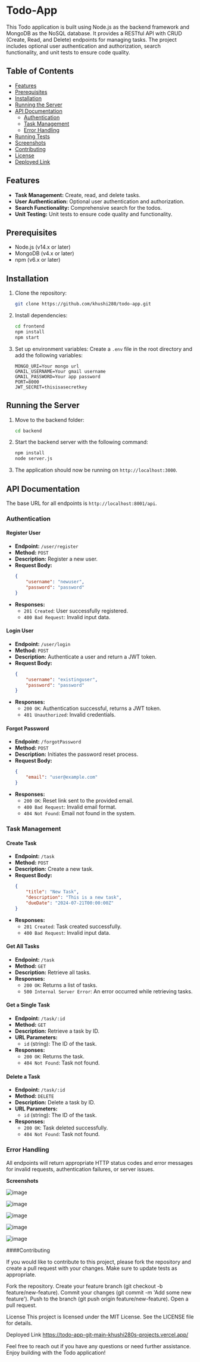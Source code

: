 # Todo-App 

This Todo application is built using Node.js as the backend framework and MongoDB as the NoSQL database. It provides a RESTful API with CRUD (Create, Read, and Delete) endpoints for managing tasks. The project includes optional user authentication and authorization, search functionality, and unit tests to ensure code quality.

## Table of Contents

- [Features](#features)
- [Prerequisites](#prerequisites)
- [Installation](#installation)
- [Running the Server](#running-the-server)
- [API Documentation](#api-documentation)
  - [Authentication](#authentication)
  - [Task Management](#task-management)
  - [Error Handling](#error-handling)
- [Running Tests](#running-tests)
- [Screenshots](#screenshots)
- [Contributing](#contributing)
- [License](#license)
- [Deployed Link](#deployed-link)

## Features

- **Task Management:** Create, read, and delete tasks.
- **User Authentication:** Optional user authentication and authorization.
- **Search Functionality:** Comprehensive search for the todos.
- **Unit Testing:** Unit tests to ensure code quality and functionality.

## Prerequisites

- Node.js (v14.x or later)
- MongoDB (v4.x or later)
- npm (v6.x or later)

## Installation

1. Clone the repository:
    ```sh
    git clone https://github.com/khushi280/todo-app.git
    ```

2. Install dependencies:
    ```sh
    cd frontend
    npm install
    npm start
    ```

3. Set up environment variables:
    Create a `.env` file in the root directory and add the following variables:
    ```env
    MONGO_URI=Your mongo url
    GMAIL_USERNAME=Your gmail username
    GMAIL_PASSWORD=Your app password
    PORT=8000
    JWT_SECRET=thisisasecretkey
    ```

## Running the Server

1. Move to the backend folder:
    ```sh
    cd backend
    ```

2. Start the backend server with the following command:
    ```sh
    npm install
    node server.js
    ```

3. The application should now be running on `http://localhost:3000`.
   


## API Documentation

The base URL for all endpoints is `http://localhost:8001/api`.

### Authentication

#### Register User

- **Endpoint:** `/user/register`
- **Method:** `POST`
- **Description:** Register a new user.
- **Request Body:**
    ```json
    {
        "username": "newuser",
        "password": "password"
    }
    ```
- **Responses:**
  - `201 Created`: User successfully registered.
  - `400 Bad Request`: Invalid input data.

#### Login User

- **Endpoint:** `/user/login`
- **Method:** `POST`
- **Description:** Authenticate a user and return a JWT token.
- **Request Body:**
    ```json
    {
        "username": "existinguser",
        "password": "password"
    }
    ```
- **Responses:**
  - `200 OK`: Authentication successful, returns a JWT token.
  - `401 Unauthorized`: Invalid credentials.

#### Forgot Password

- **Endpoint:** `/forgotPassword`
- **Method:** `POST`
- **Description:** Initiates the password reset process.
- **Request Body:**
    ```json
    {
        "email": "user@example.com"
    }
    ```
- **Responses:**
  - `200 OK`: Reset link sent to the provided email.
  - `400 Bad Request`: Invalid email format.
  - `404 Not Found`: Email not found in the system.

### Task Management

#### Create Task

- **Endpoint:** `/task`
- **Method:** `POST`
- **Description:** Create a new task.
- **Request Body:**
    ```json
    {
        "title": "New Task",
        "description": "This is a new task",
        "dueDate": "2024-07-21T00:00:00Z"
    }
    ```
- **Responses:**
  - `201 Created`: Task created successfully.
  - `400 Bad Request`: Invalid input data.

#### Get All Tasks

- **Endpoint:** `/task`
- **Method:** `GET`
- **Description:** Retrieve all tasks.
- **Responses:**
  - `200 OK`: Returns a list of tasks.
  - `500 Internal Server Error`: An error occurred while retrieving tasks.

#### Get a Single Task

- **Endpoint:** `/task/:id`
- **Method:** `GET`
- **Description:** Retrieve a task by ID.
- **URL Parameters:**
  - `id` (string): The ID of the task.
- **Responses:**
  - `200 OK`: Returns the task.
  - `404 Not Found`: Task not found.

#### Delete a Task

- **Endpoint:** `/task/:id`
- **Method:** `DELETE`
- **Description:** Delete a task by ID.
- **URL Parameters:**
  - `id` (string): The ID of the task.
- **Responses:**
  - `200 OK`: Task deleted successfully.
  - `404 Not Found`: Task not found.

### Error Handling

All endpoints will return appropriate HTTP status codes and error messages for invalid requests, authentication failures, or server issues.








**Screenshots**


![image](https://github.com/user-attachments/assets/ad206672-0666-4e54-b26f-2964c9bcfbd9)

![image](https://github.com/user-attachments/assets/6eb8cf3c-b6a9-4955-9a8a-eefe5fe82082)

![image](https://github.com/user-attachments/assets/ed44c256-1605-4004-8e96-f9a38d24be95)

![image](https://github.com/user-attachments/assets/b4063435-6eec-452b-8e42-80de8e3c36b8)

![image](https://github.com/user-attachments/assets/fd8556c0-79bc-4f51-8b0e-8c3a1109c92c)


####Contributing


If you would like to contribute to this project, please fork the repository and create a pull request with your changes. Make sure to update tests as appropriate.

Fork the repository.
Create your feature branch (git checkout -b feature/new-feature).
Commit your changes (git commit -m 'Add some new feature').
Push to the branch (git push origin feature/new-feature).
Open a pull request.

License
This project is licensed under the MIT License. See the LICENSE file for details.

Deployed Link
https://todo-app-git-main-khushi280s-projects.vercel.app/

Feel free to reach out if you have any questions or need further assistance. Enjoy building with the Todo application!
